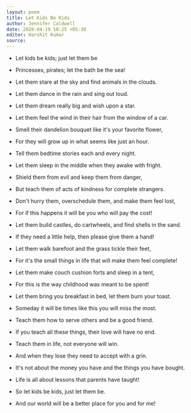 ```yaml
---
layout: poem
title: Let Kids Be Kids
author: Jennifer Caldwell
date: 2020-04-19 10:25 +05:30
editor: Harshit Kumar
source: 
---
```


- Let kids be kids; just let them be
- Princesses, pirates; let the bath be the sea!

- Let them stare at the sky and find animals in the clouds.
- Let them dance in the rain and sing out loud.

- Let them dream really big and wish upon a star.
- Let them feel the wind in their hair from the window of a car.

- Smell their dandelion bouquet like it's your favorite flower,
- For they will grow up in what seems like just an hour.

- Tell them bedtime stories each and every night.
- Let them sleep in the middle when they awake with fright.

- Shield them from evil and keep them from danger,
- But teach them of acts of kindness for complete strangers.

- Don't hurry them, overschedule them, and make them feel lost,
- For if this happens it will be you who will pay the cost!

- Let them build castles, do cartwheels, and find shells in the sand.
- If they need a little help, then please give them a hand!

- Let them walk barefoot and the grass tickle their feet,
- For it's the small things in life that will make them feel complete!

- Let them make couch cushion forts and sleep in a tent,
- For this is the way childhood was meant to be spent!

- Let them bring you breakfast in bed, let them burn your toast.
- Someday it will be times like this you will miss the most.

- Teach them how to serve others and be a good friend.
- If you teach all these things, their love will have no end.

- Teach them in life, not everyone will win.
- And when they lose they need to accept with a grin.

- It's not about the money you have and the things you have bought.
- Life is all about lessons that parents have taught!

- So let kids be kids, just let them be.
- And our world will be a better place for you and for me!
